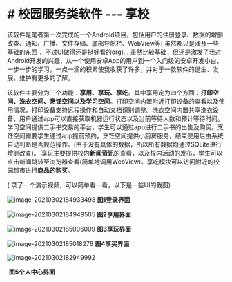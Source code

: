 # # 校园服务类软件 --- 享校

该软件是笔者第一次完成的一个Android项目，包括用户的注册登录、数据的增删改查、通知、广播、文件存储、底部导航栏、WebView等( 虽然都只是涉及一些基础的东西 ，不过UI做得还是挺好看的org)...
虽然比较基础，但还是激发了我对Android开发的兴趣，从一个使用安卓App的用户到一个入门级的安卓开发小白，一步一步的学习，一点一滴的积累使我收获了许多，并对于一款软件的诞生、发展、维护有更多的了解。

该软件主要分为三个功能：**享用、享玩、享吃**。其中享用定为四个方面：**打印空间、洗衣空间、烹饪空间以及学习空间**。打印空间内置附近打印设备的查看以及使用情况，打印设备支持远程操作和自动文档识别调整。洗衣空间内置共享洗衣设备，用户通过app可以直接获取机器运行状态以及当前等待人数和预计等待时间。学习空间提供二手书交易的平台，学生可以通过app进行二手书的出售及购买。烹饪空间需要学生通过app提前预约，烹饪空间提供小厨房服务，结束使用后由系统自动判断是否规范操作。(由于没有具体的数据，所以所有数据均通过SQLite进行增删改查)。 
享玩主要提供校内**新闻资讯**的查看，以及校内活动的发布，学生可以点击新闻跳转至浏览器查看(简单地调用WebView)。享吃模块可以访问附近的校园超市进行**商品的购买**。

( 录了一个演示视频，可以简单看一看，以下是一些UI的截图)

![image-20210302184933493](C:\Users\11609\AppData\Roaming\Typora\typora-user-images\image-20210302184933493.png)
	**图1登录界面**

![image-20210302184949505](C:\Users\11609\AppData\Roaming\Typora\typora-user-images\image-20210302184949505.png)
**图2享用界面**

![image-20210302185006009](C:\Users\11609\AppData\Roaming\Typora\typora-user-images\image-20210302185006009.png)
		**图3享玩界面**

![image-20210302185018276](C:\Users\11609\AppData\Roaming\Typora\typora-user-images\image-20210302185018276.png)
		**图4享买界面**

 ![image-20210302182949992](C:\Users\11609\AppData\Roaming\Typora\typora-user-images\image-20210302182949992.png)

​	**图5个人中心界面**